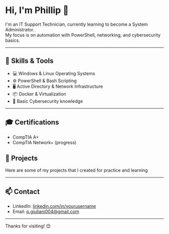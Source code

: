 # Hi, I'm Phillip 👋

I'm an IT Support Technician, currently learning to become a System Administrator.  
My focus is on automation with PowerShell, networking, and cybersecurity basics.

---

## 🚀 Skills & Tools

- 💻 Windows & Linux Operating Systems  
- ⚙️ PowerShell & Bash Scripting  
- 🖥️ Active Directory & Network Infrastructure  
- 📦 Docker & Virtualization  
- 🔐 Basic Cybersecurity knowledge

---

## 🎓 Certifications

- CompTIA A+
- CompTIA Network+ (progress)  

## 📂 Projects

Here are some of my projects that I created for practice and learning

---

## 📫 Contact

- LinkedIn: [linkedin.com/in/yourusername](https://linkedin.com/in/yourusername)  
- Email: p.giuliani004@gmail.com

---

Thanks for visiting! 😊
